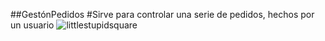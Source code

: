 ##GestónPedidos
#Sirve para controlar una serie de pedidos, hechos por un usuario
![littlestupidsquare](https://github.com/vllctor/practicaCipri/assets/145445901/62713ef2-b7e3-40a9-9e24-914a71181334)
